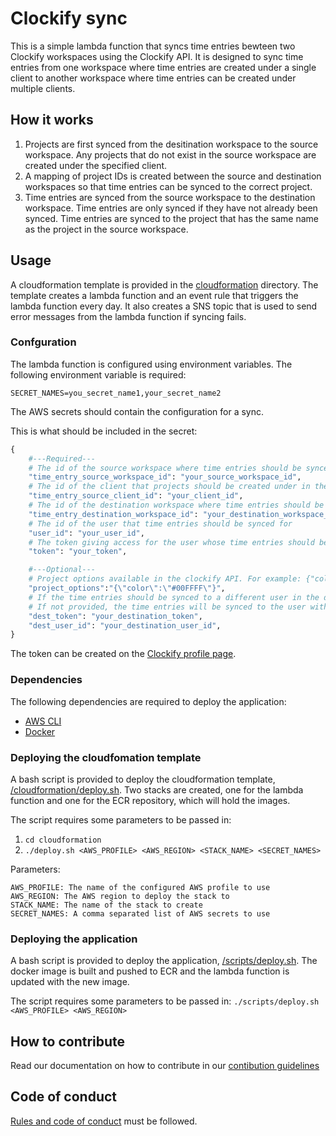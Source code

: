 # Clockify sync
This is a simple lambda function that syncs time entries bewteen two Clockify workspaces using the Clockify API.
It is designed to sync time entries from one workspace where time entries are created under a single client to another workspace where time entries can be created under multiple clients.

## How it works
1. Projects are first synced from the desitination workspace to the source workspace. Any projects that do not exist in the source workspace are created under the specified client.
2. A mapping of project IDs is created between the source and destination workspaces so that time entries can be synced to the correct project.
3. Time entries are synced from the source workspace to the destination workspace. Time entries are only synced if they have not already been synced. Time entries are synced to the project that has the same name as the project in the source workspace.

## Usage
A cloudformation template is provided in the [cloudformation](/cloudformation/) directory. The template creates a lambda function and an event rule that triggers the lambda function every day. It also creates a SNS topic that is used to send error messages from the lambda function if syncing fails.

### Confguration
The lambda function is configured using environment variables. The following environment variable is required:

`SECRET_NAMES=you_secret_name1,your_secret_name2`

The AWS secrets should contain the configuration for a sync.

This is what should be included in the secret:

```py
{
    #---Required---
    # The id of the source workspace where time entries should be synced from
    "time_entry_source_workspace_id": "your_source_workspace_id",
    # The id of the client that projects should be created under in the source workspace
    "time_entry_source_client_id": "your_client_id",
    # The id of the destination workspace where time entries should be synced to
    "time_entry_destination_workspace_id": "your_destination_workspace_id",
    # The id of the user that time entries should be synced for
    "user_id": "your_user_id",
    # The token giving access for the user whose time entries should be synced
    "token": "your_token",

    #---Optional---
    # Project options available in the clockify API. For example: {"color":"#00FFFF"}
    "project_options":"{\"color\":\"#00FFFF\"}",
    # If the time entries should be synced to a different user in the destination workspace, provide the user id and token of that user.
    # If not provided, the time entries will be synced to the user with the same id as the source user.
    "dest_token": "your_destination_token",
    "dest_user_id": "your_destination_user_id",
}
```
The token can be created on the [Clockify profile page](https://app.clockify.me/user/settings).

### Dependencies
The following dependencies are required to deploy the application:
- [AWS CLI](https://aws.amazon.com/cli/)
- [Docker](https://www.docker.com/)

### Deploying the cloudfomation template
A bash script is provided to deploy the cloudformation template, [/cloudformation/deploy.sh](/cloudformation/deploy.sh).
Two stacks are created, one for the lambda function and one for the ECR repository, which will hold the images.

The script requires some parameters to be passed in:
1. `cd cloudformation`
2. `./deploy.sh <AWS_PROFILE> <AWS_REGION> <STACK_NAME> <SECRET_NAMES>`

Parameters:
```
AWS_PROFILE: The name of the configured AWS profile to use
AWS_REGION: The AWS region to deploy the stack to
STACK_NAME: The name of the stack to create
SECRET_NAMES: A comma separated list of AWS secrets to use
```

### Deploying the application
A bash script is provided to deploy the application, [/scripts/deploy.sh](/scripts/deploy.sh).
The docker image is built and pushed to ECR and the lambda function is updated with the new image.

The script requires some parameters to be passed in:
`./scripts/deploy.sh <AWS_PROFILE> <AWS_REGION>`

## How to contribute
Read our documentation on how to contribute in our [contibution guidelines](/CONTRIBUTING.md)

## Code of conduct
[Rules and code of conduct](/CODE_OF_CONDUCT.md) must be followed.
